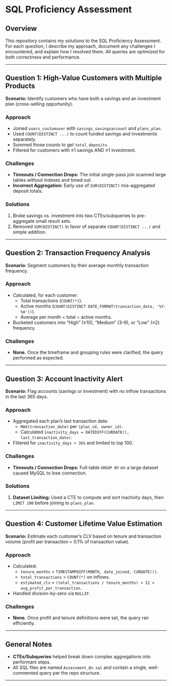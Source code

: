 # SQL Proficiency Assessment

## Overview
This repository contains my solutions to the SQL Proficiency Assessment. For each question, I describe my approach, document any challenges I encountered, and explain how I resolved them. All queries are optimized for both correctness and performance.

---

## Question 1: High-Value Customers with Multiple Products  
**Scenario:** Identify customers who have both a savings and an investment plan (cross-selling opportunity).

### Approach
- Joined `users_customuser` with `savings_savingsaccount` and `plans_plan`.  
- Used `COUNT(DISTINCT ...)` to count funded savings and investments separately.  
- Summed those counts to get `total_deposits`.  
- Filtered for customers with ≥1 savings AND ≥1 investment.  

### Challenges
- **Timeouts / Connection Drops:** The initial single-pass join scanned large tables without indexes and timed out.  
- **Incorrect Aggregation:** Early use of `SUM(DISTINCT)` mis-aggregated deposit totals.  

### Solutions
1. Broke savings vs. investment into two CTEs/subqueries to pre-aggregate small result sets.  
2. Removed `SUM(DISTINCT)` in favor of separate `COUNT(DISTINCT ...)` and simple addition.  

---

## Question 2: Transaction Frequency Analysis  
**Scenario:** Segment customers by their average monthly transaction frequency.

### Approach
- Calculated, for each customer:
  - Total transactions (`COUNT(*)`).
  - Active months (`COUNT(DISTINCT DATE_FORMAT(transaction_date, '%Y-%m'))`).
  - Average per month = total ÷ active months.
- Bucketed customers into “High” (≥10), “Medium” (3–9), or “Low” (≤2) frequency.

### Challenges
- **None.** Once the timeframe and grouping rules were clarified, the query performed as expected.

---

## Question 3: Account Inactivity Alert  
**Scenario:** Flag accounts (savings or investment) with no inflow transactions in the last 365 days.

### Approach
- Aggregated each plan’s last transaction date:
  - `MAX(transaction_date)` per `(plan_id, owner_id)`.
  - Calculated `inactivity_days = DATEDIFF(CURDATE(), last_transaction_date)`.
- Filtered for `inactivity_days > 365` and limited to top 100.

### Challenges
- **Timeouts / Connection Drops:** Full-table `GROUP BY` on a large dataset caused MySQL to lose connection.  

### Solutions
1. **Dataset Limiting:** Used a CTE to compute and sort inactivity days, then `LIMIT 100` before joining to `plans_plan`.  

---

## Question 4: Customer Lifetime Value Estimation  
**Scenario:** Estimate each customer’s CLV based on tenure and transaction volume (profit per transaction = 0.1% of transaction value).

### Approach
- Calculated:
  - `tenure_months` = `TIMESTAMPDIFF(MONTH, date_joined, CURDATE())`.
  - `total_transactions` = `COUNT(*)` on inflows.
  - `estimated_clv` = `(total_transactions / tenure_months) × 12 × avg_profit_per_transaction`.
- Handled division-by-zero via `NULLIF`.

### Challenges
- **None.** Once profit and tenure definitions were set, the query ran efficiently.

---

## General Notes
- **CTEs/Subqueries** helped break down complex aggregations into performant steps.  
- All SQL files are named `Assessment_Qn.sql` and contain a single, well-commented query per the repo structure.

---

